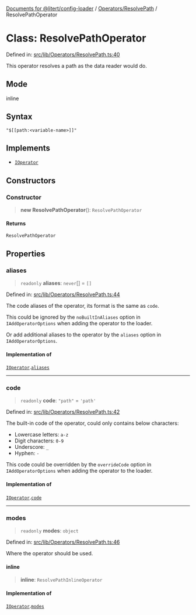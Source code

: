 [Documents for @litert/config-loader](../../../index.md) / [Operators/ResolvePath](../index.md) / ResolvePathOperator

# Class: ResolvePathOperator

Defined in: [src/lib/Operators/ResolvePath.ts:40](https://github.com/litert/config-loader.js/blob/master/src/lib/Operators/ResolvePath.ts#L40)

This operator resolves a path as the data reader would do.

## Mode

inline

## Syntax

`"$[[path:<variable-name>]]"`

## Implements

- [`IOperator`](../../../Declaration/interfaces/IOperator.md)

## Constructors

### Constructor

> **new ResolvePathOperator**(): `ResolvePathOperator`

#### Returns

`ResolvePathOperator`

## Properties

### aliases

> `readonly` **aliases**: `never`[] = `[]`

Defined in: [src/lib/Operators/ResolvePath.ts:44](https://github.com/litert/config-loader.js/blob/master/src/lib/Operators/ResolvePath.ts#L44)

The code aliases of the operator, its format is the same as `code`.

This could be ignored by the `noBuiltInAliases` option in `IAddOperatorOptions`
when adding the operator to the loader.

Or add additional aliases to the operator by the `aliases` option in `IAddOperatorOptions`.

#### Implementation of

[`IOperator`](../../../Declaration/interfaces/IOperator.md).[`aliases`](../../../Declaration/interfaces/IOperator.md#aliases)

***

### code

> `readonly` **code**: `"path"` = `'path'`

Defined in: [src/lib/Operators/ResolvePath.ts:42](https://github.com/litert/config-loader.js/blob/master/src/lib/Operators/ResolvePath.ts#L42)

The built-in code of the operator, could only contains below characters:

- Lowercase letters: `a-z`
- Digit characters: `0-9`
- Underscore: `_`
- Hyphen: `-`

This code could be overridden by the `overrideCode` option in `IAddOperatorOptions`
when adding the operator to the loader.

#### Implementation of

[`IOperator`](../../../Declaration/interfaces/IOperator.md).[`code`](../../../Declaration/interfaces/IOperator.md#code)

***

### modes

> `readonly` **modes**: `object`

Defined in: [src/lib/Operators/ResolvePath.ts:46](https://github.com/litert/config-loader.js/blob/master/src/lib/Operators/ResolvePath.ts#L46)

Where the operator should be used.

#### inline

> **inline**: `ResolvePathInlineOperator`

#### Implementation of

[`IOperator`](../../../Declaration/interfaces/IOperator.md).[`modes`](../../../Declaration/interfaces/IOperator.md#modes)
